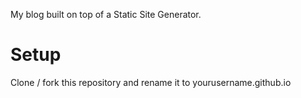 My blog built on top of a Static Site Generator.

# Setup
Clone / fork this repository and rename it to yourusername.github.io
